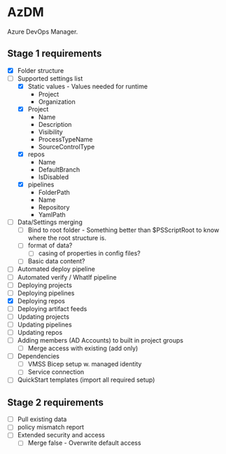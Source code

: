 # AzDM
Azure DevOps Manager.

## Stage 1 requirements

- [x] Folder structure 
- [ ] Supported settings list
    - [x] Static values - Values needed for runtime
        - Project
        - Organization
    - [x] Project
        - Name
        - Description
        - Visibility
        - ProcessTypeName
        - SourceControlType
    - [x] repos
        - Name
        - DefaultBranch
        - IsDisabled
    - [x] pipelines
        - FolderPath
        - Name
        - Repository
        - YamlPath
- [ ] Data/Settings merging
    - [ ] Bind to root folder - Something better than $PSScriptRoot to know where the root structure is.
    - [ ] format of data?
        - [ ] casing of properties in config files?
    - [ ] Basic data content?
- [ ] Automated deploy pipeline
- [ ] Automated verify / WhatIf pipeline
- [ ] Deploying projects
- [ ] Deploying pipelines
- [x] Deploying repos
- [ ] Deploying artifact feeds
- [ ] Updating projects
- [ ] Updating pipelines
- [ ] Updating repos
- [ ] Adding members (AD Accounts) to built in project groups
    - [ ] Merge access with existing (add only)
- [ ] Dependencies
    - [ ] VMSS Bicep setup w. managed identity
    - [ ] Service connection
- [ ] QuickStart templates (import all required setup)

## Stage 2 requirements

- [ ] Pull existing data
- [ ] policy mismatch report
- [ ] Extended security and access
    - [ ] Merge false - Overwrite default access